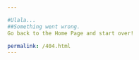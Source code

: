 ```yaml
---

#Ulala...
##Something went wrong. 
Go back to the Home Page and start over!

permalink: /404.html
---
```

